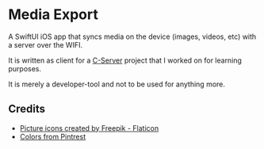 # Media Export

A SwiftUI iOS app that syncs media on the device (images, videos, etc) with a server over the WIFI.

It is written as client for a [C-Server](https://github.com/BenShutt/C-Playground/tree/develop/Server) project that I worked on for learning purposes.

It is merely a developer-tool and not to be used for anything more.

## Credits

* [Picture icons created by Freepik - Flaticon](https://www.flaticon.com/free-icons/picture)
* [Colors from Pintrest](https://www.pinterest.co.uk/pin/304626362308735903/)
